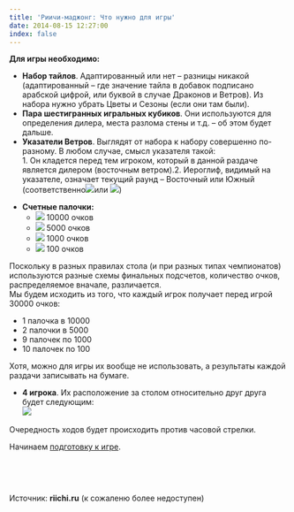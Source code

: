 ```yaml
---
title: 'Риичи-маджонг: Что нужно для игры'
date: 2014-08-15 12:27:00
index: false
---
```


**Для игры необходимо:**

* **Набор тайлов**. Адаптированный или нет – разницы никакой (адаптированный – где значение тайла в добавок подписано арабской цифрой, или буквой в случае Драконов и Ветров). Из набора нужно убрать Цветы и Сезоны (если они там были).  
* **Пара шестигранных игральных кубиков**. Они используются для определения дилера, места разлома стены и т.д. – об этом будет дальше.  
* **Указатели Ветров**. Выглядят от набора к набору совершенно по-разному. В любом случае, смысл указателя такой:  
1\. Он кладется перед тем игроком, который в данной раздаче является дилером (восточным ветром).2\. Иероглиф, видимый на указателе, означает текущий раунд – Восточный или Южный (соответственно![][1]или ![][2])  
<!--more-->

* **Счетные палочки:**
  * ![][3] 10000 очков
  * ![][4] 5000 очков
  * ![][5] 1000 очков
  * ![][6] 100 очков

Поскольку в разных правилах стола (и при разных типах чемпионатов) используются разные схемы финальных подсчетов, количество очков, распределяемое вначале, различается.  
Мы будем исходить из того, что каждый игрок получает перед игрой 30000 очков:

* 1 палочка в 10000
* 2 палочки в 5000
* 9 палочек по 1000
* 10 палочек по 100

Хотя, можно для игры их вообще не использовать, а результаты каждой раздачи записывать на бумаге.  

* **4 игрока**. Их расположение за столом относительно друг друга будет следующим:  
![][7]

Очередность ходов будет происходить против часовой стрелки.

Начинаем [подготовку к игре](/ru/риичи-маджонг/подготовка-к-игре/).

&nbsp;

&nbsp;

Источник: **riichi.ru** (к сожаленю более недоступен)

[1]: /images/mahjong/tile/w.jpg
[2]: /images/mahjong/tile/s.jpg
[3]: /images/mahjong/tile/10k.jpg
[4]: /images/mahjong/tile/5k.jpg
[5]: /images/mahjong/tile/1k.jpg
[6]: /images/mahjong/tile/100.jpg
[7]: /images/mahjong/tile/jrebiy.jpg


